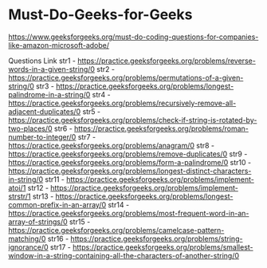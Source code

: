 # Must-Do-Geeks-for-Geeks
https://www.geeksforgeeks.org/must-do-coding-questions-for-companies-like-amazon-microsoft-adobe/

Questions Link
str1 - https://practice.geeksforgeeks.org/problems/reverse-words-in-a-given-string/0
str2 - https://practice.geeksforgeeks.org/problems/permutations-of-a-given-string/0
str3 - https://practice.geeksforgeeks.org/problems/longest-palindrome-in-a-string/0
str4 - https://practice.geeksforgeeks.org/problems/recursively-remove-all-adjacent-duplicates/0
str5 - https://practice.geeksforgeeks.org/problems/check-if-string-is-rotated-by-two-places/0
str6 - https://practice.geeksforgeeks.org/problems/roman-number-to-integer/0
str7 - https://practice.geeksforgeeks.org/problems/anagram/0
str8 - https://practice.geeksforgeeks.org/problems/remove-duplicates/0
str9 - https://practice.geeksforgeeks.org/problems/form-a-palindrome/0
str10 - https://practice.geeksforgeeks.org/problems/longest-distinct-characters-in-string/0
str11 - https://practice.geeksforgeeks.org/problems/implement-atoi/1
str12 - https://practice.geeksforgeeks.org/problems/implement-strstr/1
str13 - https://practice.geeksforgeeks.org/problems/longest-common-prefix-in-an-array/0
str14 - https://practice.geeksforgeeks.org/problems/most-frequent-word-in-an-array-of-strings/0
str15 - https://practice.geeksforgeeks.org/problems/camelcase-pattern-matching/0
str16 - https://practice.geeksforgeeks.org/problems/string-ignorance/0
str17 - https://practice.geeksforgeeks.org/problems/smallest-window-in-a-string-containing-all-the-characters-of-another-string/0
